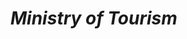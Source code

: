 <html>
<head>
	<title></title>
</head>
<body>
<h1><b><i>Ministry of Tourism</i></b></h1>

</body>
</html>
